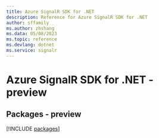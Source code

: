 ```yaml
---
title: Azure SignalR SDK for .NET
description: Reference for Azure SignalR SDK for .NET
author: sffamily
ms.author: zhshang
ms.data: 05/08/2023
ms.topic: reference
ms.devlang: dotnet
ms.service: signalr
---
```

# Azure SignalR SDK for .NET - preview
## Packages - preview
[!INCLUDE [packages](signalr-index.md)]